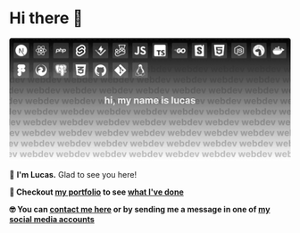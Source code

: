 # Hi there 👋

![next, react, php, svelte, sveltekit, vitest, jest, javascript, typescript, go, storybook, html, node, deno, docker, figma, firebird, postgres, css, github, git, linux](./image.webp)

🌟 **I'm Lucas.** Glad to see you here!

**🙂 Checkout [my portfolio](https://www.lucasrego.tech/) to see [what I've done](https://www.lucasrego.tech//#projects)**

**🤓 You can [contact me here](https://www.lucasrego.tech/#contact) or by sending me a message in one of [my social media accounts](https://www.linkedin.com/in/lucasalvesregodev/)**
